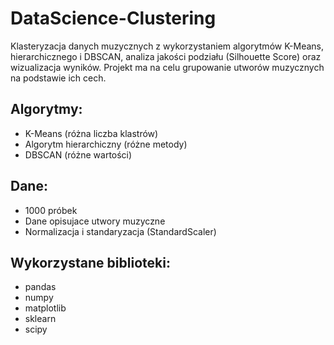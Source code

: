# DataScience-Clustering

Klasteryzacja danych muzycznych z wykorzystaniem algorytmów K-Means, hierarchicznego i DBSCAN, analiza jakości podziału (Silhouette Score) oraz wizualizacja wyników. Projekt ma na celu grupowanie utworów muzycznych na podstawie ich cech.

## Algorytmy:
- K-Means (różna liczba klastrów)
- Algorytm hierarchiczny (różne metody)
- DBSCAN (różne wartości)

## Dane:
- 1000 próbek
- Dane opisujace utwory muzyczne
- Normalizacja i standaryzacja (StandardScaler)

## Wykorzystane biblioteki:
- pandas
- numpy
- matplotlib
- sklearn
- scipy
